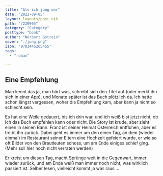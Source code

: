```yaml
---
title: "Als ich jung war"
date: "2022-09-05"
layout: layouts/post.njk
path: "/220905"
category: "Category"
posttype: "book"
author: "Norbert Gstrein"
cover: "./jung.png"
isbn: "9783446265455"
tags:
  - "roman"

---
```

## Eine Empfehlung

Man kennt das ja, man hört was, schreibt sich den Titel auf (oder merkt ihn sich in einer App), und Monate später ist das Buch plötzlich da. Ich hatte schon längst vergessen, woher die Empfehlung kam, aber kann ja nicht so schlecht sein.

Es hat eine Weile gedauert, bis ich drin war, und ich weiß bist jetzt nicht, ob ich das Buch empfehlen kann oder nicht. Die Story ist krude, aber zieht einen in seinen Bann. Franz ist seiner Heimat Österreich entflohen, aber es treibt ihn zurück. Dabei geht es immer um den einen Tag, an dem (wieder einmal) im Restaurant seiner Eltern eine Hochzeit gefeiert wurde, er wie so oft Bilder von den Brautleuten schoss, um am Ende einiges schief ging. (Mehr soll hier noch nicht verraten werden)

Er kreist um diesen Tag, macht Sprünge weit in die Gegenwart, immer wieder zurück, und am Ende weiß man immer noch nicht, was wirklich passiert ist. Selber lesen, vielleicht kommt ja was raus ...
